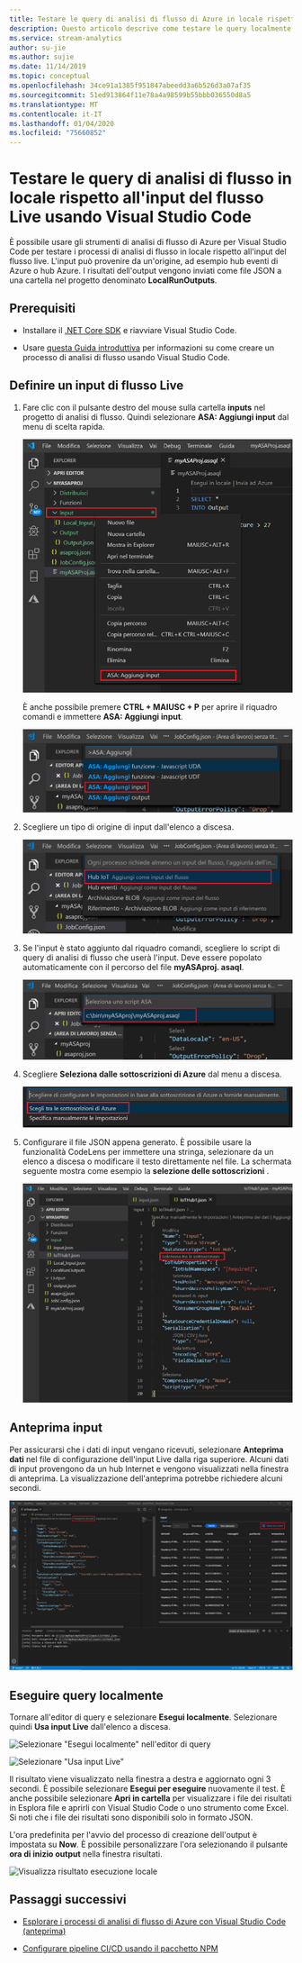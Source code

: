 ```yaml
---
title: Testare le query di analisi di flusso di Azure in locale rispetto all'input del flusso Live usando Visual Studio Code
description: Questo articolo descrive come testare le query localmente in base all'input del flusso Live usando gli strumenti di analisi di flusso di Azure per Visual Studio Code.
ms.service: stream-analytics
author: su-jie
ms.author: sujie
ms.date: 11/14/2019
ms.topic: conceptual
ms.openlocfilehash: 34ce91a1385f951847abeedd3a6b526d3a07af35
ms.sourcegitcommit: 51ed913864f11e78a4a98599b55bbb036550d8a5
ms.translationtype: MT
ms.contentlocale: it-IT
ms.lasthandoff: 01/04/2020
ms.locfileid: "75660852"
---
```

# <a name="test-stream-analytics-queries-locally-against-live-stream-input-by-using-visual-studio-code"></a>Testare le query di analisi di flusso in locale rispetto all'input del flusso Live usando Visual Studio Code

È possibile usare gli strumenti di analisi di flusso di Azure per Visual Studio Code per testare i processi di analisi di flusso in locale rispetto all'input del flusso live. L'input può provenire da un'origine, ad esempio hub eventi di Azure o hub Azure. I risultati dell'output vengono inviati come file JSON a una cartella nel progetto denominato **LocalRunOutputs**.

## <a name="prerequisites"></a>Prerequisiti

* Installare il [.NET Core SDK](https://dotnet.microsoft.com/download) e riavviare Visual Studio Code.

* Usare [questa Guida introduttiva](quick-create-vs-code.md) per informazioni su come creare un processo di analisi di flusso usando Visual Studio Code.

## <a name="define-a-live-stream-input"></a>Definire un input di flusso Live

1. Fare clic con il pulsante destro del mouse sulla cartella **inputs** nel progetto di analisi di flusso. Quindi selezionare **ASA: Aggiungi input** dal menu di scelta rapida.

   ![Aggiungere input dalla cartella inputs](./media/quick-create-vs-code/add-input-from-inputs-folder.png)

   È anche possibile premere **CTRL + MAIUSC + P** per aprire il riquadro comandi e immettere **ASA: Aggiungi input**.

   ![Aggiungere input di analisi di flusso in Visual Studio Code](./media/quick-create-vs-code/add-input.png)

2. Scegliere un tipo di origine di input dall'elenco a discesa.

   ![Selezionare l'hub Internet come opzione di input](./media/quick-create-vs-code/iot-hub.png)

3. Se l'input è stato aggiunto dal riquadro comandi, scegliere lo script di query di analisi di flusso che userà l'input. Deve essere popolato automaticamente con il percorso del file **myASAproj. asaql**.

   ![Selezionare uno script di analisi di flusso in Visual Studio Code](./media/quick-create-vs-code/asa-script.png)

4. Scegliere **Seleziona dalle sottoscrizioni di Azure** dal menu a discesa.

    ![Selezionare le sottoscrizioni](./media/quick-create-vs-code/add-input-select-subscription.png)

5. Configurare il file JSON appena generato. È possibile usare la funzionalità CodeLens per immettere una stringa, selezionare da un elenco a discesa o modificare il testo direttamente nel file. La schermata seguente mostra come esempio la **selezione delle sottoscrizioni** .

   ![Configurare l'input in Visual Studio Code](./media/quick-create-vs-code/configure-input.png)

## <a name="preview-input"></a>Anteprima input

Per assicurarsi che i dati di input vengano ricevuti, selezionare **Anteprima dati** nel file di configurazione dell'input Live dalla riga superiore. Alcuni dati di input provengono da un hub Internet e vengono visualizzati nella finestra di anteprima. La visualizzazione dell'anteprima potrebbe richiedere alcuni secondi.

 ![Anteprima input Live](./media/quick-create-vs-code/preview-live-input.png)

## <a name="run-queries-locally"></a>Eseguire query localmente

Tornare all'editor di query e selezionare **Esegui localmente**. Selezionare quindi **Usa input Live** dall'elenco a discesa.

![Selezionare "Esegui localmente" nell'editor di query](./media/vscode-local-run/run-locally.png)

![Selezionare "Usa input Live"](./media/vscode-local-run-live-input/run-locally-use-live-input.png)

Il risultato viene visualizzato nella finestra a destra e aggiornato ogni 3 secondi. È possibile selezionare **Esegui per eseguire** nuovamente il test. È anche possibile selezionare **Apri in cartella** per visualizzare i file dei risultati in Esplora file e aprirli con Visual Studio Code o uno strumento come Excel. Si noti che i file dei risultati sono disponibili solo in formato JSON.

L'ora predefinita per l'avvio del processo di creazione dell'output è impostata su **Now**. È possibile personalizzare l'ora selezionando il pulsante **ora di inizio output** nella finestra risultati.

![Visualizza risultato esecuzione locale](./media/vscode-local-run-live-input/vscode-livetesting.gif)

## <a name="next-steps"></a>Passaggi successivi

* [Esplorare i processi di analisi di flusso di Azure con Visual Studio Code (anteprima)](visual-studio-code-explore-jobs.md)

* [Configurare pipeline CI/CD usando il pacchetto NPM](setup-cicd-vs-code.md)
